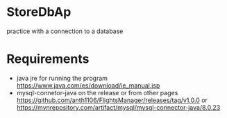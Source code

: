 # StoreDbAp
practice with a connection to a database

# Requirements

 - java jre for running the program https://www.java.com/es/download/ie_manual.jsp
 - mysql-connetor-java on the release or from other pages https://github.com/anth1106/FlightsManager/releases/tag/v1.0.0 or https://mvnrepository.com/artifact/mysql/mysql-connector-java/8.0.23
